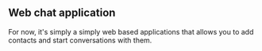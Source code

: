 ## Web chat application
For now, it's simply a simply web based applications that allows you to add contacts and start conversations with them. 
